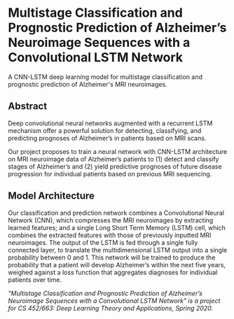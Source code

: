 # Multistage Classification and Prognostic Prediction of Alzheimer’s Neuroimage Sequences with a Convolutional LSTM Network
A CNN-LSTM deep learning model for multistage classification and prognostic prediction of Alzheimer's MRI neuroimages.

## Abstract

Deep convolutional neural networks augmented with a recurrent LSTM mechanism offer a powerful solution for detecting, classifying, and predicting prognoses of Alzheimer’s in patients based on MRI scans.

Our project proposes to train a neural network with CNN-LSTM architecture on MRI neuroimage data of Alzheimer’s patients to (1) detect and classify stages of Alzheimer’s and (2) yield predictive prognoses of future disease progression for individual patients based on previous MRI sequencing.

## Model Architecture

Our classification and prediction network combines a Convolutional Neural Network (CNN), which compresses the MRI neuroimages by extracting learned features; and a single Long Short Term Memory (LSTM) cell, which combines the extracted features with those of previously inputted MRI neuroimages. The output of the LSTM is fed through a single fully connected layer, to translate the multidimensional LSTM output into a single probability between 0 and 1. This network will be trained to produce the probability that a patient will develop Alzheimer’s within the next five years, weighed against a loss function that aggregates diagnoses for individual patients over time.

<em>"Multistage Classification and Prognostic Prediction of Alzheimer’s Neuroimage Sequences with a Convolutional LSTM Network" is a project for CS 452/663: Deep Learning Theory and Applications, Spring 2020.</em>
